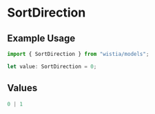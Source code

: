# SortDirection

## Example Usage

```typescript
import { SortDirection } from "wistia/models";

let value: SortDirection = 0;
```

## Values

```typescript
0 | 1
```